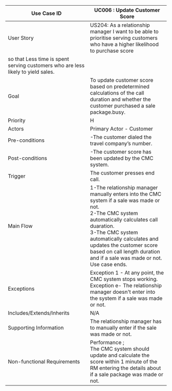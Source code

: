 | Use Case ID                 	| UC006 : Update Customer Score                                                                                                                                                                                                                                                                                                                                                                                                                   	|
|-----------------------------	|-------------------------------------------------------------------------------------------------------------------------------------------------------------------------------------------------------------------------------------------------------------------------------------------------------------------------------------------------------------------------------------------------------------------------------------------------------------------------	|
| User Story                  	| US204: As a relationship manager I want to be able to prioritise serving customers who have a higher likelihood to purchase score 
so that Less time is spent serving customers who are less likely to yield sales.	|
| Goal                        	| To update customer score based on predetermined calculations of the call duration and whether the customer purchased a sale package.busy.                                                                                                                                                                                                                                                                                                                                         	|
| Priority                    	| H                                                                                                                                                                                                                                                                                                                                                                                                                                                                       	|
| Actors                      	| Primary Actor - Customer                                                                                                                                                                                                                                                                                                                                                                                          	|
| Pre-conditions              	| -The customer dialed the travel company’s number.                                                                                                                                                                                                                                                                                                                                                                                 	|
| Post-conditions             	| -The customer score has been updated by the CMC system.                                                                                                                                                                                                                               	|
| Trigger                     	| The customer presses end call.                                                                                                                                                                                                                                                                                                                	|
| Main Flow                   	| 1-The relationship manager manually enters into the CMC system if a sale was made or not. <br> 2-The CMC system automatically calculates call duaration.  <br>3-The CMC system automatically calculates and updates the customer score based on call length duration and if a sale was made or not. <br>Use case ends.               	|
| Exceptions                  	| Exception 1 - At any point, the CMC system stops working.<br>Exception e- The relationship manager doesn't enter into the system if a sale was made or not.                                                                                                                                                                                                                                                                                                                                                    	|
| Includes/Extends/Inherits   	| N/A                                                                                                                                                                                                                                                                                                                                                                                                                                                                     	|
| Supporting Information      	| The relationship manager has to manually enter if the sale was made or not.                                                                                                                                                                                                                      	|
| Non-functional Requirements 	| Performance ; <br>The CMC system should update and calculate the score within 1 minute of the RM entering the details about if a sale package was made or not.                                                                                                                                                                                                                                                                                               